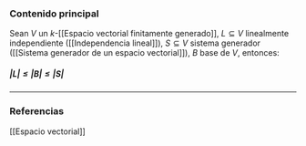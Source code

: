 ### Contenido principal

Sean $V$ un $k$-[[Espacio vectorial finitamente generado]], $L \subseteq V$ linealmente independiente ([[Independencia lineal]]), $S \subseteq V$ sistema generador ([[Sistema generador de un espacio vectorial]]), $B$ base de $V$, entonces:
##### $|L| \le |B| \le |S|$



--- 
### Referencias
[[Espacio vectorial]]